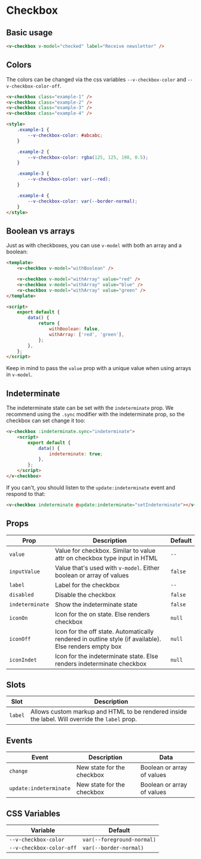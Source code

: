 # Checkbox

## Basic usage

```html
<v-checkbox v-model="checked" label="Receive newsletter" />
```

## Colors

The colors can be changed via the css variables `--v-checkbox-color` and `--v-checkbox-color-off`.

```html
<v-checkbox class="example-1" />
<v-checkbox class="example-2" />
<v-checkbox class="example-3" />
<v-checkbox class="example-4" />

<style>
	.example-1 {
		--v-checkbox-color: #abcabc;
	}

	.example-2 {
		--v-checkbox-color: rgba(125, 125, 198, 0.5);
	}

	.example-3 {
		--v-checkbox-color: var(--red);
	}

	.example-4 {
		--v-checkbox-color: var(--border-normal);
	}
</style>
```

## Boolean vs arrays

Just as with checkboxes, you can use `v-model` with both an array and a boolean:

```html
<template>
	<v-checkbox v-model="withBoolean" />

	<v-checkbox v-model="withArray" value="red" />
	<v-checkbox v-model="withArray" value="blue" />
	<v-checkbox v-model="withArray" value="green" />
</template>

<script>
	export default {
		data() {
			return {
				withBoolean: false,
				withArray: ['red', 'green'],
			};
		},
	};
</script>
```

Keep in mind to pass the `value` prop with a unique value when using arrays in `v-model`.

## Indeterminate

The indeterminate state can be set with the `indeterminate` prop. We recommend using the `.sync` modifier with the indeterminate prop, so the checkbox can set change it too:

```html
<v-checkbox :indeterminate.sync="indeterminate">
	<script>
		export default {
			data() {
				indeterminate: true;
			},
		};
	</script>
</v-checkbox>
```

If you can't, you should listen to the `update:indeterminate` event and respond to that:

```html
<v-checkbox indeterminate @update:indeterminate="setIndeterminate"></v-checkbox>
```

## Props

| Prop            | Description                                                                                            | Default |
| --------------- | ------------------------------------------------------------------------------------------------------ | ------- |
| `value`         | Value for checkbox. Similar to value attr on checkbox type input in HTML                               | `--`    |
| `inputValue`    | Value that's used with `v-model`. Either boolean or array of values                                    | `false` |
| `label`         | Label for the checkbox                                                                                 | `--`    |
| `disabled`      | Disable the checkbox                                                                                   | `false` |
| `indeterminate` | Show the indeterminate state                                                                           | `false` |
| `iconOn`        | Icon for the on state. Else renders checkbox                                                           | `null`  |
| `iconOff`       | Icon for the off state. Automatically rendered in outline style (if available). Else renders empty box | `null`  |
| `iconIndet`     | Icon for the indeterminate state. Else renders indeterminate checkbox                                  | `null`  |

## Slots

| Slot    | Description                                                                                    |
| ------- | ---------------------------------------------------------------------------------------------- |
| `label` | Allows custom markup and HTML to be rendered inside the label. Will override the `label` prop. |

## Events

| Event                  | Description                | Data                       |
| ---------------------- | -------------------------- | -------------------------- |
| `change`               | New state for the checkbox | Boolean or array of values |
| `update:indeterminate` | New state for the checkbox | Boolean or array of values |

## CSS Variables

| Variable                 | Default                    |
| ------------------------ | -------------------------- |
| `--v-checkbox-color`     | `var(--foreground-normal)` |
| `--v-checkbox-color-off` | `var(--border-normal)`     |
